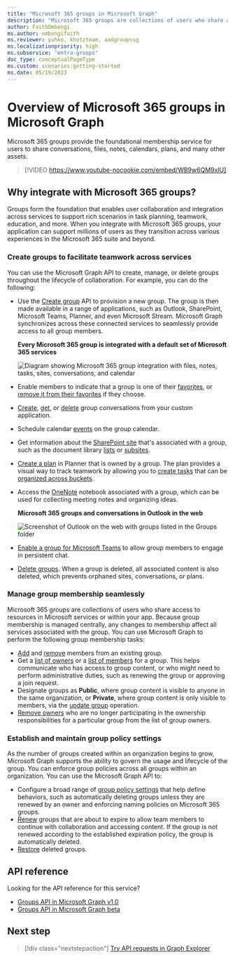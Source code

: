 ```yaml
---
title: "Microsoft 365 groups in Microsoft Graph"
description: "Microsoft 365 groups are collections of users who share access to resources in Microsoft services. Create groups, manage group membership, and establish group policies."
author: FaithOmbongi
ms.author: ombongifaith
ms.reviewer: yuhko, khotzteam, aadgroupssg
ms.localizationpriority: high
ms.subservice: "entra-groups"
doc_type: conceptualPageType
ms.custom: scenarios:getting-started
ms.date: 05/19/2023
---
```


# Overview of Microsoft 365 groups in Microsoft Graph

Microsoft 365 groups provide the foundational membership service for users to share conversations, files, notes, calendars, plans, and many other assets. 

> [!VIDEO https://www.youtube-nocookie.com/embed/WB9w6QM9xIU]

## Why integrate with Microsoft 365 groups? 

Groups form the foundation that enables user collaboration and integration across services to support rich scenarios in task planning, teamwork, education, and more. When you integrate with Microsoft 365 groups, your application can support millions of users as they transition across various experiences in the Microsoft 365 suite and beyond.  
 
### Create groups to facilitate teamwork across services 
 
You can use the Microsoft Graph API to create, manage, or delete groups throughout the lifecycle of collaboration. For example, you can do the following:  
 
- Use the [Create group](/graph/api/group-post-groups) API to provision a new group. The group is then made available in a range of applications, such as Outlook, SharePoint, Microsoft Teams, Planner, and even Microsoft Stream. Microsoft Graph synchronizes across these connected services to seamlessly provide access to all group members.  
 
    **Every Microsoft 365 group is integrated with a default set of Microsoft 365 services**

    ![Diagram showing Microsoft 365 group integration with files, notes, tasks, sites, conversations, and calendar](images/office365-groups-concept-overview-related-services-infographic.png)  

- Enable members to indicate that a group is one of their [favorites](/graph/api/group-addfavorite), or [remove it from their favorites](/graph/api/group-removefavorite) if they choose. 
- [Create](/graph/api/group-post-conversations), [get](/graph/api/group-get-conversation), or [delete](/graph/api/group-delete-conversation) group conversations from your custom application. 
- Schedule calendar [events](/graph/api/resources/event) on the group calendar. 
- Get information about the [SharePoint site](/graph/api/resources/site) that's associated with a group, such as the document library [lists](/graph/api/list-list) or [subsites](/graph/api/site-list-subsites). 
- [Create a plan](/graph/api/planner-post-buckets) in Planner that is owned by a group. The plan provides a visual way to track teamwork by allowing you to [create tasks](/graph/api/planner-post-tasks) that can be [organized across buckets](/graph/api/planner-post-buckets). 
- Access the [OneNote](/graph/api/resources/onenote) notebook associated with a group, which can be used for collecting meeting notes and organizing ideas. 
  
    **Microsoft 365 groups and conversations in Outlook in the web**

    ![Screenshot of Outlook on the web with groups listed in the Groups folder](images/office365-groups-concept-overview-groups-in-outlook.png) 

- [Enable a group for Microsoft Teams](/graph/api/team-put-teams) to allow group members to engage in persistent chat.  
- [Delete groups](/graph/api/group-delete). When a group is deleted, all associated content is also deleted, which prevents orphaned sites, conversations, or plans. 
 
### Manage group membership seamlessly
 
Microsoft 365 groups are collections of users who share access to resources in Microsoft services or within your app. Because group membership is managed centrally, any changes to membership affect all services associated with the group. You can use Microsoft Graph to perform the following group membership tasks:
 
- [Add](/graph/api/group-post-members) and [remove](/graph/api/group-delete-members) members from an existing group. 
- Get a [list of owners](/graph/api/group-list-owners) or a [list of members](/graph/api/group-list-members) for a group. This helps communicate who has access to group content, or who might need to perform administrative duties, such as renewing the group or approving a join request. 
- Designate groups as **Public**, where group content is visible to anyone in the same organization, or **Private**, where group content is only visible to members, via the [update group](/graph/api/group-update) operation. 
- [Remove owners](/graph/api/group-delete-owners) who are no longer participating in the ownership responsibilities for a particular group from the list of group owners. 
 
### Establish and maintain group policy settings 
 
As the number of groups created within an organization begins to grow, Microsoft Graph supports the ability to govern the usage and lifecycle of the group. You can enforce group policies across all groups within an organization. You can use the Microsoft Graph API to:

- Configure a broad range of [group policy settings](/graph/api/resources/groupsetting) that help define behaviors, such as automatically deleting groups unless they are renewed by an owner and enforcing naming policies on Microsoft 365 groups. 
- [Renew](/graph/api/group-renew) groups that are about to expire to allow team members to continue with collaboration and accessing content. If the group is not renewed according to the established expiration policy, the group is automatically deleted. 
- [Restore](/graph/api/directory-deleteditems-restore) deleted groups.

## API reference

Looking for the API reference for this service?

- [Groups API in Microsoft Graph v1.0](/graph/api/resources/groups-overview?view=graph-rest-1.0&preserve-view=true)
- [Groups API in Microsoft Graph beta](/graph/api/resources/groups-overview?view=graph-rest-beta&preserve-view=true)

## Next step

> [!div class="nextstepaction"]
> [Try API requests in Graph Explorer](https://developer.microsoft.com/graph/graph-explorer)

